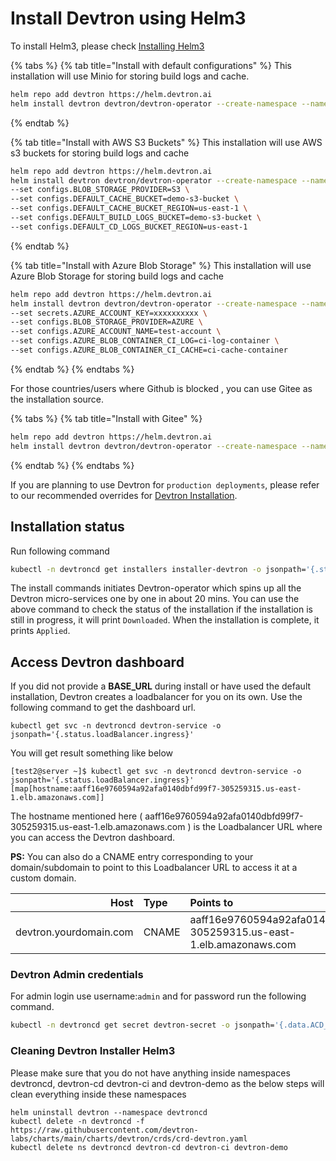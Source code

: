 # Install Devtron using Helm3

To install Helm3, please check [Installing Helm3](https://helm.sh/docs/intro/install/)

{% tabs %}
{% tab title="Install with default configurations" %}
This installation will use Minio for storing build logs and cache. 

```bash
helm repo add devtron https://helm.devtron.ai
helm install devtron devtron/devtron-operator --create-namespace --namespace devtroncd 
```
{% endtab %}

{% tab title="Install with AWS S3 Buckets" %}
This installation will use AWS s3 buckets for storing build logs and cache

```bash
helm repo add devtron https://helm.devtron.ai
helm install devtron devtron/devtron-operator --create-namespace --namespace devtroncd \
--set configs.BLOB_STORAGE_PROVIDER=S3 \
--set configs.DEFAULT_CACHE_BUCKET=demo-s3-bucket \
--set configs.DEFAULT_CACHE_BUCKET_REGION=us-east-1 \
--set configs.DEFAULT_BUILD_LOGS_BUCKET=demo-s3-bucket \
--set configs.DEFAULT_CD_LOGS_BUCKET_REGION=us-east-1
```
{% endtab %}

{% tab title="Install with Azure Blob Storage" %}
This installation will use Azure Blob Storage for storing build logs and cache

```bash
helm repo add devtron https://helm.devtron.ai
helm install devtron devtron/devtron-operator --create-namespace --namespace devtroncd \
--set secrets.AZURE_ACCOUNT_KEY=xxxxxxxxxx \
--set configs.BLOB_STORAGE_PROVIDER=AZURE \
--set configs.AZURE_ACCOUNT_NAME=test-account \
--set configs.AZURE_BLOB_CONTAINER_CI_LOG=ci-log-container \
--set configs.AZURE_BLOB_CONTAINER_CI_CACHE=ci-cache-container
```
{% endtab %}
{% endtabs %}

For those countries/users where Github is blocked , you can use Gitee as the installation source.

{% tabs %}
{% tab title="Install with Gitee" %}
```bash
helm repo add devtron https://helm.devtron.ai
helm install devtron devtron/devtron-operator --create-namespace --namespace devtroncd --set installer.source=gitee
```
{% endtab %}
{% endtabs %}

If you are planning to use Devtron for `production deployments`, please refer to our recommended overrides for [Devtron Installation](override-default-devtron-installation-configs.md).

## Installation status

Run following command

```bash
kubectl -n devtroncd get installers installer-devtron -o jsonpath='{.status.sync.status}'
```

The install commands initiates Devtron-operator which spins up all the Devtron micro-services one by one in about 20 mins. You can use the above command to check the status of the installation if the installation is still in progress, it will print `Downloaded`. When the installation is complete, it prints `Applied`.

## Access Devtron dashboard

If you did not provide a **BASE\_URL** during install or have used the default installation, Devtron creates a loadbalancer for you on its own. Use the following command to get the dashboard url.

```text
kubectl get svc -n devtroncd devtron-service -o jsonpath='{.status.loadBalancer.ingress}'
```

You will get result something like below

```text
[test2@server ~]$ kubectl get svc -n devtroncd devtron-service -o jsonpath='{.status.loadBalancer.ingress}'
[map[hostname:aaff16e9760594a92afa0140dbfd99f7-305259315.us-east-1.elb.amazonaws.com]]
```

The hostname mentioned here \( aaff16e9760594a92afa0140dbfd99f7-305259315.us-east-1.elb.amazonaws.com \) is the Loadbalancer URL where you can access the Devtron dashboard.

**PS:** You can also do a CNAME entry corresponding to your domain/subdomain to point to this Loadbalancer URL to access it at a custom domain.

| Host | Type | Points to |
| ---: | :--- | :--- |
| devtron.yourdomain.com | CNAME | aaff16e9760594a92afa0140dbfd99f7-305259315.us-east-1.elb.amazonaws.com |

### Devtron Admin credentials

For admin login use username:`admin` and for password run the following command.

```bash
kubectl -n devtroncd get secret devtron-secret -o jsonpath='{.data.ACD_PASSWORD}' | base64 -d
```

### Cleaning Devtron Installer Helm3

Please make sure that you do not have anything inside namespaces devtroncd, devtron-cd devtron-ci and devtron-demo as the below steps will clean everything inside these namespaces
```
helm uninstall devtron --namespace devtroncd
kubectl delete -n devtroncd -f https://raw.githubusercontent.com/devtron-labs/charts/main/charts/devtron/crds/crd-devtron.yaml
kubectl delete ns devtroncd devtron-cd devtron-ci devtron-demo
```
